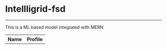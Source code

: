 # Intellligrid-fsd
<hr>
<p>This is a ML based model integrated with MERN</p>
<table>
  <tr>
    <th>Name</th>
    <th>Profile</th>
  </tr>
  
</table>
